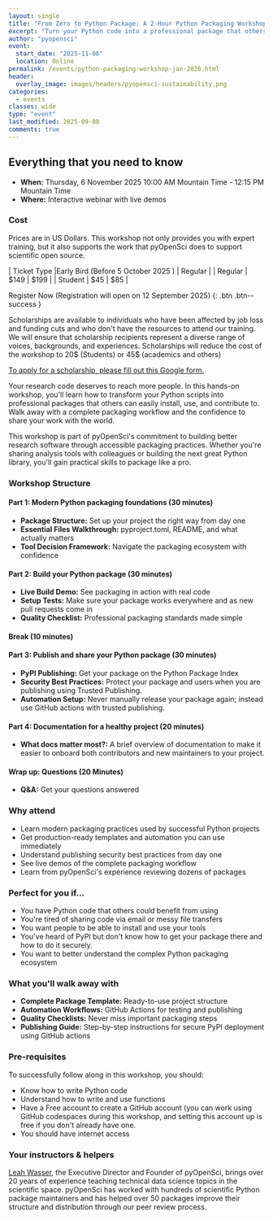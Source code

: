 ```yaml
---
layout: single
title: "From Zero to Python Package: A 2-Hour Python Packaging Workshop"
excerpt: "Turn your Python code into a professional package that others can easily install, use, and contribute to. Learn the complete packaging workflow with hands-on demos and proven templates."
author: "pyopensci"
event:
  start_date: "2025-11-06"
  location: Online
permalink: /events/python-packaging-workshop-jan-2026.html
header:
  overlay_image: images/headers/pyopensci-sustainability.png
categories:
  - events
classes: wide
type: "event"
last_modified: 2025-09-08
comments: true
---
```


## Everything that you need to know

* **When:** Thursday, 6 November 2025 10:00 AM Mountain Time - 12:15 PM Mountain Time
* **Where:** Interactive webinar with live demos

### Cost

Prices are in US Dollars. This workshop not only provides you with expert training, but it also supports the work that pyOpenSci does to support scientific open source.

| Ticket Type |Early Bird (Before 5 October 2025 ) | Regular |
| Regular | $149  | $199 |
| Student | $45  | $85 |


<i class="fa-regular fa-circle-right"></i> Register Now (Registration will open on 12 September 2025)
{: .btn .btn--success }

<div class="notice" markdown="1">
Scholarships are available to individuals who have been affected by job loss and funding cuts and who don't have the resources to attend our training. We will ensure that scholarship recipients represent a diverse range of voices, backgrounds, and experiences. Scholarships will reduce the cost of the workshop to 20$ (Students) or 45$ (academics and others)

[To apply for a scholarship, please fill out this Google form.](https://forms.gle/tnV3tj13cChQXLEH7)
</div>

Your research code deserves to reach more people. In this hands-on workshop, you'll learn how to transform your Python scripts into professional packages that others can easily install, use, and contribute to. Walk away with a complete packaging workflow and the confidence to share your work with the world.

This workshop is part of pyOpenSci's commitment to building better research software through accessible packaging practices. Whether you're sharing analysis tools with colleagues or building the next great Python library, you'll gain practical skills to package like a pro.

### Workshop Structure

#### Part 1: Modern Python packaging foundations (30 minutes)

- <i class="fas fa-folder-tree" style="color: #999;" ></i> **Package Structure:** Set up your project the right way from day one
- <i class="fas fa-file-alt" style="color: #999;"></i> **Essential Files Walkthrough:** pyproject.toml, README, and what actually matters
- <i class="fas fa-tools" style="color: #999;"></i> **Tool Decision Framework:** Navigate the packaging ecosystem with confidence

#### Part 2: Build your Python package (30 minutes)

- <i class="fas fa-hammer" style="color: #999;"></i> **Live Build Demo:** See packaging in action with real code
- <i class="fas fa-vial" style="color: #999;"></i> **Setup Tests:** Make sure your package works everywhere and as new pull requests come in
- <i class="fas fa-check-circle" style="color: #999;"></i> **Quality Checklist:** Professional packaging standards made simple

#### <i class="fa-solid fa-mug-hot" style="color: #81c0aa;"></i> Break (10 minutes)

#### Part 3: Publish and share your Python package (30 minutes)

- <i class="fas fa-upload" style="color: #999;"></i> **PyPI Publishing:** Get your package on the Python Package Index
- <i class="fas fa-shield-alt" style="color: #999;"></i> **Security Best Practices:** Protect your package and users when you are publishing using Trusted Publishing.
- <i class="fas fa-sync-alt" style="color: #999;"></i> **Automation Setup:** Never manually release your package again; instead use GitHub actions with trusted publishing.

#### Part 4: Documentation for a healthy project (20 minutes)

- <i class="fas fa-users" style="color: #999;"></i> **What docs matter most?:** A brief overview of documentation to make it easier to onboard both contributors and new maintainers to your project.


#### Wrap up: Questions (20 Minutes)

- <i class="fas fa-question-circle" style="color: #999;"></i> **Q&A:** Get your questions answered

### Why attend

- <i class="fa-solid fa-rocket" style="color: #999;"></i> Learn modern packaging practices used by successful Python projects
- <i class="fa-solid fa-tools" style="color: #999;"></i> Get production-ready templates and automation you can use immediately
- <i class="fa-solid fa-shield-alt" style="color: #999;"></i> Understand publishing security best practices from day one
- <i class="fa-solid fa-eye" style="color: #999;"></i> See live demos of the complete packaging workflow
- <i class="fa-solid fa-graduation-cap" style="color: #999;"></i> Learn from pyOpenSci's experience reviewing dozens of packages

### Perfect for you if...

- <i class="fas fa-check" style="color: #81c0aa;"></i> You have Python code that others could benefit from using
- <i class="fas fa-check" style="color: #81c0aa;"></i> You're tired of sharing code via email or messy file transfers
- <i class="fas fa-check" style="color: #81c0aa;"></i> You want people to be able to install and use your tools
- <i class="fas fa-check" style="color: #81c0aa;"></i> You've heard of PyPI but don't know how to get your package there and how to do it securely.
- <i class="fas fa-check" style="color: #81c0aa;"></i> You want to better understand the complex Python packaging ecosystem

### What you'll walk away with

- **Complete Package Template:** Ready-to-use project structure
- **Automation Workflows:** GitHub Actions for testing and publishing
- **Quality Checklists:** Never miss important packaging steps
- **Publishing Guide:** Step-by-step instructions for secure PyPI deployment using GitHub actions

### Pre-requisites

To successfully follow along in this workshop, you should:

* Know how to write Python code
* Understand how to write and use functions
* Have a Free account to create a GitHub account (you can work using GitHub codespaces during this workshop, and setting this account up is free if you don't already have one.
* You should have internet access

### Your instructors & helpers

[Leah Wasser](https://www.github.com/lwasser), the Executive Director and Founder of pyOpenSci, brings over 20 years of experience teaching technical data science topics in the scientific space. pyOpenSci has worked with hundreds of scientific Python package maintainers and has helped over 50 packages improve their structure and distribution through our peer review process.
